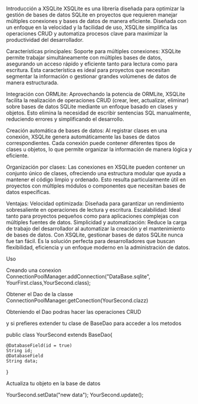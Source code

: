 Introducción a XSQLite
XSQLite es una  librería diseñada para optimizar la gestión de bases de datos SQLite en proyectos que requieren manejar múltiples conexiones y bases de datos de manera eficiente. Diseñada con un enfoque en la velocidad y la facilidad de uso, XSQLite simplifica las operaciones CRUD y automatiza procesos clave para maximizar la productividad del desarrollador.

Características principales:
Soporte para múltiples conexiones:
XSQLite permite trabajar simultáneamente con múltiples bases de datos, asegurando un acceso rápido y eficiente tanto para lectura como para escritura. Esta característica es ideal para proyectos que necesitan segmentar la información o gestionar grandes volúmenes de datos de manera estructurada.

Integración con ORMLite:
Aprovechando la potencia de ORMLite, XSQLite facilita la realización de operaciones CRUD (crear, leer, actualizar, eliminar) sobre bases de datos SQLite mediante un enfoque basado en clases y objetos. Esto elimina la necesidad de escribir sentencias SQL manualmente, reduciendo errores y simplificando el desarrollo.

Creación automática de bases de datos:
Al registrar clases en una conexión, XSQLite genera automáticamente las bases de datos correspondientes. Cada conexión puede contener diferentes tipos de clases u objetos, lo que permite organizar la información de manera lógica y eficiente.

Organización por clases:
Las conexiones en XSQLite pueden contener un conjunto único de clases, ofreciendo una estructura modular que ayuda a mantener el código limpio y ordenado. Esto resulta particularmente útil en proyectos con múltiples módulos o componentes que necesitan bases de datos específicas.

Ventajas:
Velocidad optimizada: Diseñada para garantizar un rendimiento sobresaliente en operaciones de lectura y escritura.
Escalabilidad: Ideal tanto para proyectos pequeños como para aplicaciones complejas con múltiples fuentes de datos.
Simplicidad y automatización: Reduce la carga de trabajo del desarrollador al automatizar la creación y el mantenimiento de bases de datos.
Con XSQLite, gestionar bases de datos SQLite nunca fue tan fácil. Es la solución perfecta para desarrolladores que buscan flexibilidad, eficiencia y un enfoque moderno en la administración de datos.


Uso 

Creando una conexion
ConnectionPoolManager.addConnection("DataBase.sqlite", YourFirst.class,YourSecond.class);

Obtener el Dao de la classe
ConnectionPoolManager.getConection(YourSecond.clazz)

Obteniendo el Dao podras hacer las operaciones CRUD

y si prefieres extender tu clase de BaseDao para acceder a los metodos

public class YourSecond extends BaseDao{
    
    @DatabaseField(id = true)
    String id;
    @DatabaseField
    String data;
    
}

Actualiza tu objeto en la base de datos

YourSecond.setData("new data");
YourSecond.update();
